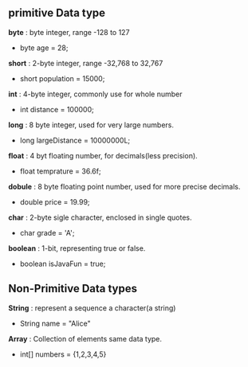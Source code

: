 ## primitive Data type

**byte** : byte integer, range -128 to 127

- byte age = 28;

**short** : 2-byte integer, range -32,768 to 32,767

- short population = 15000;

**int** : 4-byte integer, commonly use for whole number

- int distance = 100000;

**long** : 8 byte integer, used for very large numbers.

- long largeDistance = 10000000L;

**float** : 4 byt floating number, for decimals(less precision).

- float temprature = 36.6f;

**dobule** : 8 byte floating point number, used for more precise decimals.

- double price = 19.99;

**char** : 2-byte sigle character, enclosed in single quotes.

- char grade = 'A';

**boolean** : 1-bit, representing true or false.

- boolean isJavaFun = true;

## Non-Primitive Data types

**String** : represent a sequence a character(a string)

- String name = "Alice"

**Array** : Collection of elements same data type.

- int[] numbers = {1,2,3,4,5}
